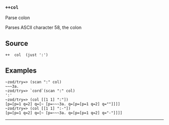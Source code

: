 ### `++col`

Parse colon

Parses ASCII character 58, the colon

Source
------

    ++  col  (just ':')

Examples
--------

    ~zod/try=> (scan ":" col)
    ~~~3a.
    ~zod/try=> `cord`(scan ":" col)
    ':'
    ~zod/try=> (col [[1 1] ":"])
    [p=[p=1 q=2] q=[~ [p=~~~3a. q=[p=[p=1 q=2] q=""]]]]
    ~zod/try=> (col [[1 1] ":-"])
    [p=[p=1 q=2] q=[~ [p=~~~3a. q=[p=[p=1 q=2] q="-"]]]]



***
